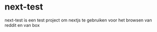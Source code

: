# next-test
next-test is een test project om nextjs te gebruiken voor het browsen van reddit en van box
